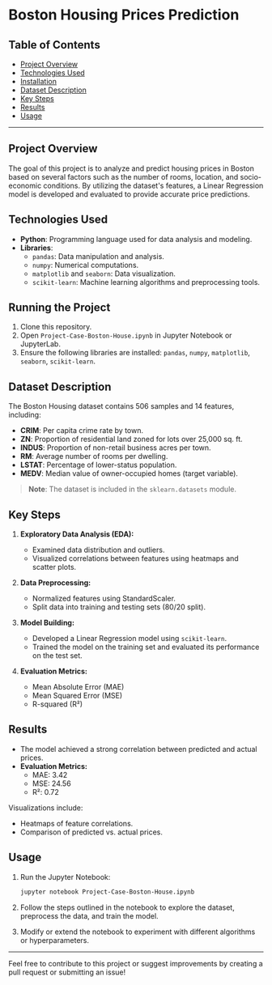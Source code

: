 # Boston Housing Prices Prediction

## Table of Contents

- [Project Overview](#project-overview)
- [Technologies Used](#technologies-used)
- [Installation](#running-the-project)
- [Dataset Description](#dataset-description)
- [Key Steps](#key-steps)
- [Results](#results)
- [Usage](#usage)

---

## Project Overview

The goal of this project is to analyze and predict housing prices in Boston based on several factors such as the number of rooms, location, and socio-economic conditions. By utilizing the dataset's features, a Linear Regression model is developed and evaluated to provide accurate price predictions.

## Technologies Used

- **Python**: Programming language used for data analysis and modeling.
- **Libraries**:
  - `pandas`: Data manipulation and analysis.
  - `numpy`: Numerical computations.
  - `matplotlib` and `seaborn`: Data visualization.
  - `scikit-learn`: Machine learning algorithms and preprocessing tools.

## Running the Project
1. Clone this repository.
2. Open `Project-Case-Boston-House.ipynb` in Jupyter Notebook or JupyterLab.
3. Ensure the following libraries are installed: `pandas`, `numpy`, `matplotlib`, `seaborn`, `scikit-learn`.


## Dataset Description

The Boston Housing dataset contains 506 samples and 14 features, including:

- **CRIM**: Per capita crime rate by town.
- **ZN**: Proportion of residential land zoned for lots over 25,000 sq. ft.
- **INDUS**: Proportion of non-retail business acres per town.
- **RM**: Average number of rooms per dwelling.
- **LSTAT**: Percentage of lower-status population.
- **MEDV**: Median value of owner-occupied homes (target variable).

> **Note**: The dataset is included in the `sklearn.datasets` module.

## Key Steps

1. **Exploratory Data Analysis (EDA):**
   - Examined data distribution and outliers.
   - Visualized correlations between features using heatmaps and scatter plots.

2. **Data Preprocessing:**
   - Normalized features using StandardScaler.
   - Split data into training and testing sets (80/20 split).

3. **Model Building:**
   - Developed a Linear Regression model using `scikit-learn`.
   - Trained the model on the training set and evaluated its performance on the test set.

4. **Evaluation Metrics:**
   - Mean Absolute Error (MAE)
   - Mean Squared Error (MSE)
   - R-squared (R²)

## Results

- The model achieved a strong correlation between predicted and actual prices.
- **Evaluation Metrics:**
  - MAE: 3.42
  - MSE: 24.56
  - R²: 0.72

Visualizations include:
- Heatmaps of feature correlations.
- Comparison of predicted vs. actual prices.

## Usage

1. Run the Jupyter Notebook:
   ```bash
   jupyter notebook Project-Case-Boston-House.ipynb
   ```

2. Follow the steps outlined in the notebook to explore the dataset, preprocess the data, and train the model.

3. Modify or extend the notebook to experiment with different algorithms or hyperparameters.

---

Feel free to contribute to this project or suggest improvements by creating a pull request or submitting an issue!
